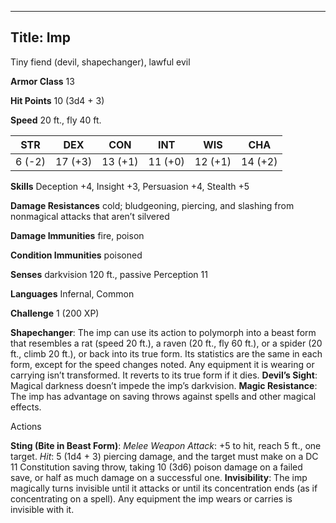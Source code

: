 -------------------------
Title: Imp
-------------------------


Tiny fiend (devil, shapechanger), lawful evil

**Armor Class** 13

**Hit Points** 10 (3d4 + 3)

**Speed** 20 ft., fly 40 ft.

  STR    | DEX     | CON     | INT     | WIS     | CHA
  --------|---------|---------|---------|---------|---------
  | 6 (-2)   | 17 (+3)   | 13 (+1)   | 11 (+0)   | 12 (+1)   | 14 (+2)

**Skills** Deception +4, Insight +3, Persuasion +4, Stealth +5

**Damage Resistances** cold; bludgeoning, piercing, and slashing from
nonmagical attacks that aren’t silvered

**Damage Immunities** fire, poison

**Condition Immunities** poisoned

**Senses** darkvision 120 ft., passive Perception 11

**Languages** Infernal, Common

**Challenge** 1 (200 XP)


**Shapechanger**: The imp can use its action to polymorph into a
    beast form that resembles a rat (speed 20 ft.), a raven (20 ft., fly
    60 ft.), or a spider (20 ft., climb 20 ft.), or back into its
    true form. Its statistics are the same in each form, except for the
    speed changes noted. Any equipment it is wearing or carrying
    isn’t transformed. It reverts to its true form if it dies.
**Devil’s Sight**: Magical darkness doesn’t impede the
    imp’s darkvision.
**Magic Resistance**: The imp has advantage on saving throws against
    spells and other magical effects.


Actions

**Sting (Bite in Beast Form)**: *Melee Weapon Attack*: +5 to hit,
    reach 5 ft., one target. *Hit*: 5 (1d4 + 3) piercing damage, and the
    target must make on a DC 11 Constitution saving throw, taking
    10 (3d6) poison damage on a failed save, or half as much damage on a
    successful one.
**Invisibility**: The imp magically turns invisible until it attacks
    or until its concentration ends (as if concentrating on a spell).
    Any equipment the imp wears or carries is invisible with it.

